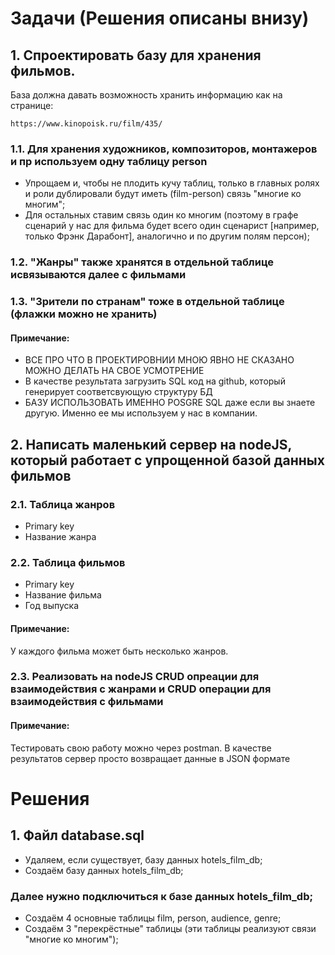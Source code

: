 # Задачи (Решения описаны внизу)
## 1. Спроектировать базу для хранения фильмов.
База должна давать возможность хранить информацию как на странице:
```
https://www.kinopoisk.ru/film/435/
```
### 1.1. Для хранения художников, композиторов, монтажеров и пр используем одну таблицу person
* Упрощаем и, чтобы не плодить кучу таблиц, только в главных ролях и роли дублировали будут иметь (film-person) связь "многие ко многим";
* Для остальных ставим связь один ко многим (поэтому в графе сценарий у нас для фильма будет всего один сценарист [например, только Фрэнк Дарабонт], аналогично и по другим полям персон);
### 1.2. "Жанры" также хранятся в отдельной таблице исвязываются далее с фильмами
### 1.3. "Зрители по странам" тоже в отдельной таблице (флажки можно не хранить)
#### Примечание:
* ВСЕ ПРО ЧТО В ПРОЕКТИРОВНИИ МНОЮ ЯВНО НЕ СКАЗАНО МОЖНО ДЕЛАТЬ НА СВОЕ УСМОТРЕНИЕ
* В качестве результата загрузить SQL код на github, который генерирует соответсвующую структуру БД
* БАЗУ ИСПОЛЬЗОВАТЬ ИМЕННО POSGRE SQL даже если вы знаете другую. Именно ее мы используем у нас в компании.


## 2. Написать маленький сервер на nodeJS, который работает с упрощенной базой данных фильмов
### 2.1. Таблица жанров
* Primary key
* Название жанра
### 2.2. Таблица фильмов
* Primary key
* Название фильма
* Год выпуска
#### Примечание:
У каждого фильма может быть несколько жанров.

### 2.3. Реализовать на nodeJS CRUD опреации для взаимодействия с жанрами и CRUD операции для взаимодействия с фильмами
#### Примечание:
Тестировать свою работу можно через postman. В качестве результатов сервер просто возвращает данные в JSON формате

# Решения
## 1. Файл database.sql
* Удаляем, если существует, базу данных hotels_film_db;
* Создаём базу данных hotels_film_db;
### Далее нужно подключиться к базе данных hotels_film_db;
* Создаём 4 основные таблицы film, person, audience, genre;
* Создаём 3 "перекрёстные" таблицы (эти таблицы реализуют связи "многие ко многим");
